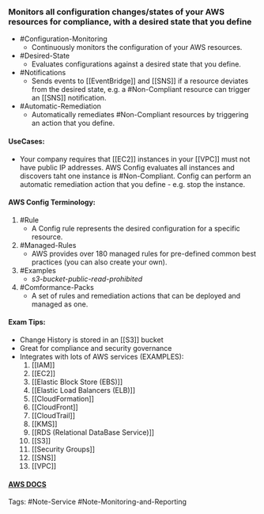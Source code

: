 ### Monitors all configuration changes/states of your AWS resources for compliance, with a desired state that you define
- #Configuration-Monitoring
	- Continuously monitors the configuration of your AWS resources.
- #Desired-State
	- Evaluates configurations against a desired state that you define.
- #Notifications
	- Sends events to [[EventBridge]] and [[SNS]] if a resource deviates from the desired state, e.g. a #Non-Compliant resource can trigger an [[SNS]] notification.
- #Automatic-Remediation
	- Automatically remediates #Non-Compliant resources by triggering an action that you define.

#### UseCases:
- Your company requires that [[EC2]] instances in your [[VPC]] must not have public IP addresses. AWS Config evaluates all instances and discovers taht one instance is #Non-Compliant. Config can perform an automatic remediation action that you define - e.g. stop the instance.

#### AWS Config Terminology:
1. #Rule 
	- A Config rule represents the desired configuration for a specific resource.
2. #Managed-Rules 
	- AWS provides over 180 managed rules for pre-defined common best practices (you can also create your own).
3. #Examples 
	- *s3-bucket-public-read-prohibited*
4. #Comformance-Packs 
	- A set of rules and remediation actions that can be deployed and managed as one.

#### Exam Tips:
- Change History is stored in an [[S3]] bucket
- Great for compliance and security governance
- Integrates with lots of AWS services (EXAMPLES):
	1. [[IAM]]
	2. [[EC2]]
	3. [[Elastic Block Store (EBS)]]
	4. [[Elastic Load Balancers (ELB)]]
	5. [[CloudFormation]]
	6. [[CloudFront]]
	7. [[CloudTrail]]
	8. [[KMS]]
	9. [[RDS  (Relational DataBase Service)]]
	10. [[S3]]
	11. [[Security Groups]]
	12. [[SNS]]
	13. [[VPC]]

#### [AWS DOCS](https://docs.aws.amazon.com/config/index.html)

Tags:
#Note-Service 
#Note-Monitoring-and-Reporting 
